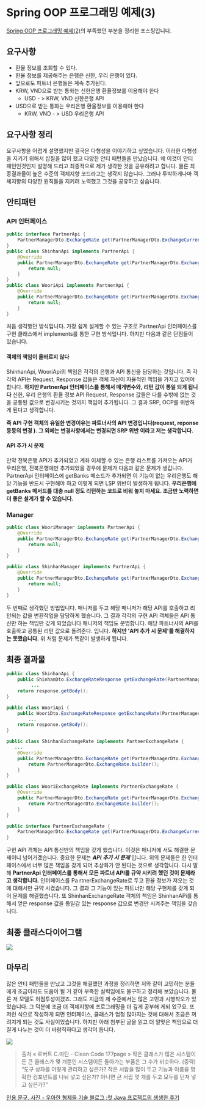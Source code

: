 # Spring OOP 프로그래밍 예제(3)

[Spring OOP 프로그래밍 예제(2)](https://github.com/cheese10yun/blog-sample/tree/master/bankapi)의 부족했던 부분을 정리한 포스팅입니다.

## 요구사항
* 환율 정보를 조회할 수 있다.
* 환율 정보를 제공해주는 은행은 신한, 우리 은행이 있다.
* 앞으로도 파트너 은행들은 계속 추가된다.
* KRW, VND으로 받는 통화는 신한은행 환율정보를 이용해야 한다
    - USD - > KRW, VND 신한은행 API
* USD으로 받는 통화는 우리은행 환율정보를 이용해야 한다
    - KRW, VND - > USD 우리은행 API

## 요구사항 정리

요구사항을 어렵게 설명했지만 결국은 다형성을 이야기하고 싶었습니다. 이러한 다형성을 지키기 위해서 삽질을 많이 했고 다양한 안티 패턴들을 만났습니다. 왜 이것이 안티 패턴인것인지 설명해 드리고 최종적으로 제가 생각한 것을 공유하려고 합니다. 물론 최종결과물이 높은 수준의 객체지향 코드라고는 생각지 않습니다. 그러나 투박하게나마 객체지향의 다양한 원칙들을 지키려 노력했고 그것을 공유하고 싶습니다.

## 안티패턴

### API 인터페이스

```java
public interface PartnerApi {
    PartnerManagerDto.ExchangeRate get(PartnerManagerDto.ExchangeCurrency dstCurrency);
}
public class ShinhanApi implements PartnerApi {
    @Override
    public PartnerManagerDto.ExchangeRate get(PartnerManagerDto.ExchangeCurrency dstCurrency) {
        return null;
    }
}
public class WooriApi implements PartnerApi {
    @Override
    public PartnerManagerDto.ExchangeRate get(PartnerManagerDto.ExchangeCurrency dstCurrency) {
        return null;
    }
}
```

처음 생각했던 방식입니다. 가장 쉽게 설계할 수 있는 구조로  PartnerApi 인터페이스를 구현 클래스에서 implements를 통한 구현 방식입니다. 하지만 다음과 같은 단점들이 있습니다.

#### 객체의 책임이 올바르지 않다
ShinhanApi, WooriApi의 책임은 각각의 은행과 API 통신을 담당하는 것입니다. 즉 각각의 API는 Request, Response 값들은 객체 자신이 자율적인 책임을 가지고 있어야 합니다. **하지만 PartnerApi 인터페이스를 통해서 매게변수와, 리턴 값이 통일 되게 됩니다** 신한, 우리 은행의 환율 정보 API Request, Response 값들은 다를 수밖에 없는 것을 공통된 값으로 변경시키는 것까지 책임이 추가됩니다. 그 결과 SRP, OCP를 위반하게 된다고 생각합니다.

**즉 API 구현 객체의 유일한 변경이유는 파트너사의 API 변경입니다(request, reponse 등등의 변경 ). 그 외에는 변경사항에서는 변경되면 SRP 위반 이라고 저는 생각합니다.**


#### API 추가 시 문제
만약 전북은행 API가 추가되었고 계좌 이체할 수 있는 은행 리스트를 가져오는 API가 우리은행, 전북은행에만 추가되었을 경우에 문제가 다음과 같은 문제가 생깁니다. PartnerApi 인터페이스에 getBanks 메소드가 추가되면 이 기능이 없는 우리은행도 해당 기능을 반드시 구현해야 하고 이렇게 되면 LSP 위반이 발생하게 됩니다. **우리은행에 getBanks 메서드를 대충 null 정도 리턴하는 코드로 비워 놓지 마세요. 조금만 노력하면 더 좋은 설계가 할 수 있습니다.**


### Manager
```java
public class WooriManager implements PartnerApi {
    @Override
    public PartnerManagerDto.ExchangeRate get(PartnerManagerDto.ExchangeCurrency dstCurrency) {
        return null;
    }
}

public class ShinhanManager implements PartnerApi {
    @Override
    public PartnerManagerDto.ExchangeRate get(PartnerManagerDto.ExchangeCurrency dstCurrency) {
        return null;
    }
}
```

두 번째로 생각했던 방법입니다. 매니저를 두고 해당 매니저가 해당 API를 호출하고 리턴되는 값을 변환작업을 담당하게 했습니다. 그 결과 각각의 구현 API 객체들은 API 통신만 하는 책임만 갖게 되었습니다 매니저의 책임도 분명합니다. 해당 파트너사의 API를 호출하고 공통된 리턴 값으로 돌려준다. 입니다.
**하지만 'API 추가 시 문제'를 해결하지는 못했습니다.** 위 처럼 문제가 똑같이 발생하게 됩니다.

## 최종 결과물
 ```java
 public class ShinhanApi {
     public ShinhanDto.ExchangeRateResponse getExchangeRate(PartnerManagerDto.ExchangeCurrency exchangeCurrency) {
          ...
     return response.getBody();
 }

 public class WooriApi {
     public WooriDto.ExchangeRateResponse getExchangeRate(PartnerManagerDto.ExchangeCurrency exchangeCurrency) {
         ...
     return response.getBody();
 }

 public class ShinhanExchangeRate implements PartnerExchangeRate {
    ...
     @Override
     public PartnerManagerDto.ExchangeRate get(PartnerManagerDto.ExchangeCurrency dto) {
         return PartnerManagerDto.ExchangeRate.builder();
     }
 }

 public class WooriExchangeRate implements PartnerExchangeRate {
     @Override
     public PartnerManagerDto.ExchangeRate get(PartnerManagerDto.ExchangeCurrency dto) {
         return PartnerManagerDto.ExchangeRate.builder();
     }
 }

 public interface PartnerExchangeRate {
     PartnerManagerDto.ExchangeRate get(PartnerManagerDto.ExchangeCurrency dto);
 }
 ```

구현 API 객체는 API 통신만의 책임을 갖게 했습니다. 이것은 매니저에 서도 해결한 문제이니 넘어가겠습니다. 중요한 문제는 ***API 추가 시 문제*** 입니다. 위의 문제들은 한 인터페이스에서 너무 많은 책임을 갖게 되어 추상화가 안 된다는 것으로 생각합니다. 다시 말해 **PartnerApi 인터페이스를 통해서 모든 파트너 API를 규약 시키려 했던 것이 문제라고 생각합니다.** 인터페이스를 Pa rtnerExchangeRate로 두고 환율 정보가 져오는 것에 대해서만 규약 시켰습니다. 그 결과 그 기능이 있는 파트너만 해당 구현체를 갖게 되어 문제를 해결했습니다. 또 ShinhanExchangeRate 객체의 책임은 ShinhanAPi를 통해서 얻은 response 값을 통일감 있는 response 값으로 변경만 시켜주는 책임을 갖습니다.

## 최종 클래스다이어그램
![](https://i.imgur.com/75WLeNI.png)

## 마무리
많은 안티 패턴들을 만났고 그것을 해결했던 과정을 정리하면 저와 같이 고민하는 분들에게 조금이라도 도움이 될 거 같아 부족한 실력임에도 불구하고 정리해 보았습니다. 물론 저 모델도 허점투성이겠죠. 그래도 지금의 제 수준에서는 많은 고민과 시행착오가 있었습니다. 그 덕분에 조금 더 객체지향에 프로그래밍을 더 깊게 공부해 게되 었구요. 또 저런 식으로 작성하게 되면 인터페이스, 클래스가 엄청 많아지는 것에 대해서 조금은 꺼려지게 되는 것도 사실이었습니다. 하지만 아래 첨부된 글을 읽고 더 알맞은 책임으로 더 질게 나누는 것이 더 바람직하다고 생각이 듭니다.



![](http://woowabros.github.io/img/2016-08-03/tray.png)

>출처 « 로버트 C.마틴 - Clean Code 177page »
 작은 클래스가 많은 시스템이든 큰 클래스가 몇 개뿐인 시스템이든 돌아가는 부품은 그 수가 비슷하다.
 (중략)
 “도구 상자를 어떻게 관리하고 싶은가? 작은 서랍을 많이 두고 기능과 이름을 명확한 컴포넌트를 나눠 넣고 싶은가? 아니면 큰 서랍 몇 개를 두고 모두를 던져 넣고 싶은가?”

[인용 문구, 사진 - 우아한 형제들 기술 블로그 :첫 Java 프로젝트의 생생한 후기](http://woowabros.github.io/experience/2016/08/02/first_java_project.html)

